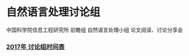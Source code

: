 # 自然语言处理讨论组

中国科学院信息工程研究所
前瞻组
自然语言处理小组
论文阅读、讨论分享会

### [2017年 讨论组时间表](https://github.com/XingLuxi/NLP-Paper-Reading-Schedule/blob/master/2017-Schedule-1.md) 
